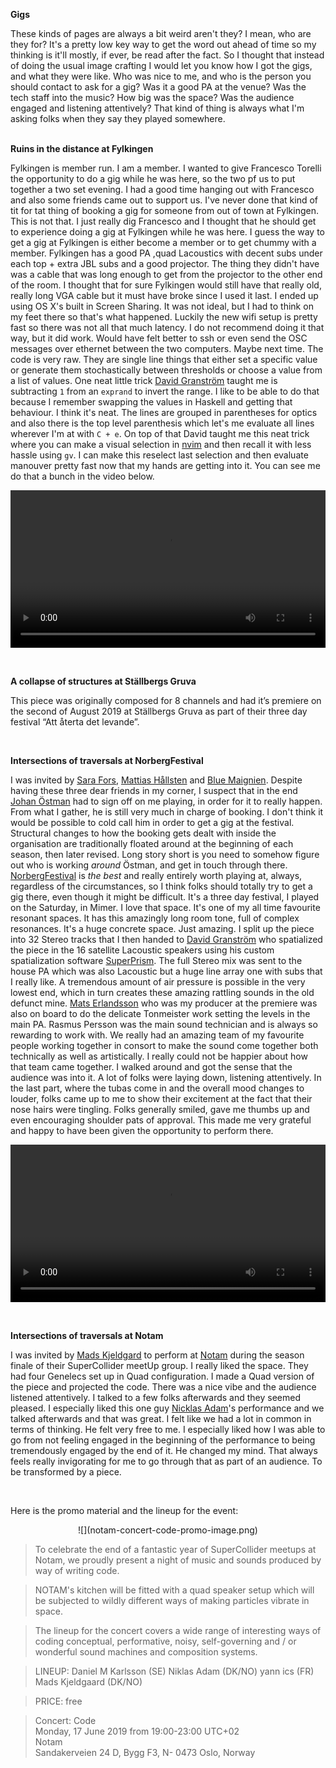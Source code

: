 **Gigs**

These kinds of pages are always a bit weird aren't they? I mean, who are they
for? It's a pretty low key way to get the word out ahead of time so my thinking
is it'll mostly, if ever, be read after the fact. So I thought that instead of
doing the usual image crafting I would let you know how I got the gigs, and
what they were like. Who was nice to me, and who is the person you should
contact to ask for a gig? Was it a good PA at the venue? Was the tech staff into
the music? How big was the space? Was the audience engaged and listening
attentively? That kind of thing is always what I'm asking folks when they say
they played somewhere.
<br>
<br>

**Ruins in the distance at Fylkingen**

Fylkingen is member run. I am a member. I wanted to give Francesco Torelli the
opportunity to do a gig while he was here, so the two pf us to put together a
two set evening. I had a good time hanging out with Francesco and also some
friends came out to support us. I've never done that kind of tit for tat thing
of booking a gig for someone from out of town at Fylkingen. This is not that. I
just really dig Francesco and I thought that he should get to experience doing a
gig at Fylkingen while he was here. I guess the way to get a gig at Fylkingen is
either become a member or to get chummy with a member. Fylkingen has a good PA
,quad Lacoustics with decent subs under each top + extra JBL subs and a good
projector. The thing they didn't have was a cable that was long enough to get
from the projector to the other end of the room. I thought that for sure
Fylkingen would still have that really old, really long VGA cable but it must
have broke since I used it last. I ended up using OS X's built in Screen
Sharing. It was not ideal, but I had to think on my feet there so that's what
happened. Luckily the new wifi setup is pretty fast so there was not all that
much latency. I do not recommend doing it that way, but it did work. Would have
felt better to ssh or even send the OSC messages over ethernet between the two
computers. Maybe next time. The code is very raw. They are single line things
that either set a specific value or generate them stochastically between
thresholds or choose a value from a list of values. One neat little trick [David
Granström](https://davidgranstrom.com/) taught me is subtracting `1` from an
`exprand` to invert the range. I like to be able to do that because I remember
swapping the values in Haskell and getting that behaviour. I think it's neat.
The lines are grouped in parentheses for optics and also there is the top level
parenthesis which let's me evaluate all lines wherever I'm at with `C + e`. On
top of that David taught me this neat trick where you can make a visual
selection in [nvim](https://github.com/neovim/neovim/wiki/Installing-Neovim) and
then recall it with less hassle using `gv`. I can make this reselect last
selection and then evaluate manouver pretty fast now that my hands are getting
into it. You can see me do that a bunch in the video below.

<video controls="controls" width="100%" name="RuinsAtFylkingen7November2019.mov"
src="RuinsAtFylkingen7November2019.mov"></video>

<br>

**A collapse of structures at Ställbergs Gruva**

This piece was originally composed for 8 channels and had it’s premiere on the
second of August 2019 at Ställbergs Gruva as part of their three day festival
“Att återta det levande”.

<br>

**Intersections of traversals at NorbergFestival**

I was invited by [Sara Fors](http://www.stickydrama.se/om/sara-fors/), [Mattias
Hållsten](https://soundcloud.com/mattiash-llsten) and [Blue
Maignien](http://cherche-encore.info/). Despite having these three dear friends
in my corner, I suspect that in the end [Johan
Östman](https://cargocollective.com/johanostman) had to sign off on me playing,
in order for it to really happen. From what I gather, he is still very much in
charge of booking. I don't think it would be possible to cold call him in order
to get a gig at the festival. Structural changes to how the booking gets dealt
with inside the organisation are traditionally floated around at the beginning
of each season, then later revised. Long story short is you need to somehow
figure out who is working _around_ Östman, and get in touch through there.
[NorbergFestival](https://norbergfestival.com/) is _the best_ and really
entirely worth playing at, always, regardless of the circumstances, so I think
folks should totally try to get a gig there, even though it might be difficult.
It's a three day festival, I played on the Saturday, in Mimer. I love that
space. It's one of my all time favourite resonant spaces. It has this amazingly
long room tone, full of complex resonances. It's a huge concrete space. Just
amazing. I split up the piece into 32 Stereo tracks that I then handed to [David
Granström](https://davidgranstrom.com/) who spatialized the piece in the 16
satellite Lacoustic speakers using his custom spatialization software
[SuperPrism](https://github.com/davidgranstrom/SuperPrism). The full Stereo mix was
sent to the house PA which was also Lacoustic but a huge line array one with
subs that I really like. A tremendous amount of air pressure is possible in the
very lowest end, which in turn creates these amazing rattling sounds in the old
defunct mine. [Mats Erlandsson](http://matserlandsson.com/) who was my producer
at the premiere was also on board to do the delicate Tonmeister work setting the
levels in the main PA. Rasmus Persson was the main sound technician and is
always so rewarding to work with. We really had an amazing team of my favourite
people working together in consort to make the sound come together both
technically as well as artistically. I really could not be happier about how
that team came together. I walked around and got the sense that the audience was
into it. A lot of folks were laying down, listening attentively. In the last
part, where the tubas come in and the overall mood changes to louder, folks came
up to me to show their excitement at the fact that their nose hairs were
tingling. Folks generally smiled, gave me thumbs up and even encouraging
shoulder pats of approval. This made me very grateful and happy to have been
given the opportunity to perform there.

<video controls="controls" width="100%" name="MapClipFromNorberg.mov"
src="MapClipFromNorberg.mov"></video>

<br>

**Intersections of traversals at Notam**

I was invited by 
<a href="https://www.madskjeldgaard.dk" target="_blank">Mads Kjeldgard</a> 
to perform at 
<a href="http://www.notam02.no/web/" target="_blank">Notam</a> 
during the season finale of their SuperCollider meetUp group. I really liked the
space. They had four Genelecs set up in Quad configuration. I made a Quad
version of the piece and projected the code. There was a nice vibe and the
audience listened attentively. I talked to a few folks afterwards and they
seemed pleased. I especially liked this one guy <a
href="https://niklasadam.oddodd.org" target="_blank">Nicklas Adam</a>'s
performance and we talked afterwards and that was great. I felt like we had a
lot in common in terms of thinking. He felt very free to me. I especially liked
how I was able to go from not feeling engaged in the beginning of the
performance to being tremendously engaged by the end of it. He changed my mind.
That always feels really invigorating for me to go through that as part of an
audience. To be transformed by a piece.

<br>

Here is the promo material and the lineup for the event:

<center>![](notam-concert-code-promo-image.png)</center>

> To celebrate the end of a fantastic year of SuperCollider meetups at Notam, we
> proudly present a night of music and sounds produced by way of writing code. 

> NOTAM's kitchen will be fitted with a quad speaker setup which will be subjected
> to wildly different ways of making particles vibrate in space. 

> The lineup for the concert covers a wide range of interesting ways of coding
> conceptual, performative, noisy, self-governing and / or wonderful sound
> machines and composition systems.

> LINEUP:
> Daniel M Karlsson (SE)
> Niklas Adam (DK/NO)
> yann ics (FR)
> Mads Kjeldgaard (DK/NO)

> PRICE: free

> Concert: Code <br>
> Monday, 17 June 2019 from 19:00-23:00 UTC+02 <br>
> Notam <br>
> Sandakerveien 24 D, Bygg F3, N- 0473 Oslo, Norway <br>

<br>
<br>
